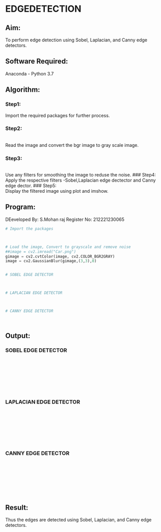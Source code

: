 # EDGEDETECTION

## Aim:
To perform edge detection using Sobel, Laplacian, and Canny edge detectors.

## Software Required:
Anaconda - Python 3.7

## Algorithm:
### Step1:

Import the required packages for further process.
<br>



### Step2:
<br>
Read the image and convert the bgr image to gray scale image.

### Step3:
<br>
Use any filters for smoothing the image to reduse the noise.
### Step4:
<br>
Apply the respective filters -Sobel,Laplacian edge dectector and Canny edge dector.
### Step5:
<br>
Display the filtered image using plot and imshow.

 
## Program:

DEeveloped By: S.Mohan raj
Register No: 212221230065

``` Python
# Import the packages



# Load the image, Convert to grayscale and remove noise
##image = cv2.imread("Car.png")
gimage = cv2.cvtColor(image, cv2.COLOR_BGR2GRAY)
image = cv2.GaussianBlur(gimage,(3,3),0)


# SOBEL EDGE DETECTOR



# LAPLACIAN EDGE DETECTOR



# CANNY EDGE DETECTOR




```
## Output:
### SOBEL EDGE DETECTOR
<br>
<br>
<br>
<br>
<br>
<br>


### LAPLACIAN EDGE DETECTOR
<br>
<br>
<br>
<br>
<br>
<br>


### CANNY EDGE DETECTOR
<br>
<br>
<br>
<br>
<br>
<br>

## Result:
Thus the edges are detected using Sobel, Laplacian, and Canny edge detectors.

